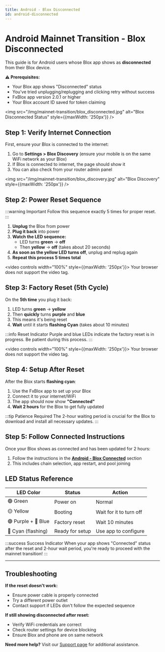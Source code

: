 ```yaml
---
title: Android - Blox Disconnected
id: android-disconnected
---
```


# Android Mainnet Transition - Blox Disconnected

This guide is for Android users whose Blox app shows as **disconnected** from their Blox device.

<div style={{backgroundColor: '#fff3cd', padding: '15px', borderRadius: '8px', margin: '20px 0'}}>
<strong>⚠️ Prerequisites:</strong>
<ul>
<li>Your Blox app shows "Disconnected" status</li>
<li>You've tried unplugging/replugging and clicking retry without success</li>
<li>FxBlox app version 2.0.1 or higher</li>
<li>Your Blox account ID saved for token claiming</li>
</ul>
</div>

<img src="/img/mainnet-transition/blox_disconnected.jpg" alt="Blox Disconnected Status" style={{maxWidth: '250px'}} />

## Step 1: Verify Internet Connection

First, ensure your Blox is connected to the internet:

1. Go to **Settings > Blox Discovery** (ensure your mobile is on the same WiFi network as your Blox)
2. If Blox is connected to internet, the page should show it
3. You can also check from your router admin panel

<img src="/img/mainnet-transition/blox_discovery.jpg" alt="Blox Discovery" style={{maxWidth: '250px'}} />

## Step 2: Power Reset Sequence

:::warning Important
Follow this sequence exactly 5 times for proper reset.
:::

1. **Unplug** the Blox from power
2. **Plug it back** into power
3. **Watch the LED sequence:**
   - LED turns **green** → **off**
   - Then **yellow** → **off** (takes about 20 seconds)
4. **As soon as the yellow LED turns off**, unplug and replug again
5. **Repeat this process 5 times total**

<video controls width="100%" style={{maxWidth: '250px'}}>
  <source src="/videos/mainnet-transition/reboot.mp4" type="video/mp4" />
  Your browser does not support the video tag.
</video>

## Step 3: Factory Reset (5th Cycle)

On the **5th time** you plug it back:

1. LED turns **green** → **yellow**
2. Then **quickly** turns **purple** and **blue**
3. This means it's being reset
4. **Wait** until it starts **flashing Cyan** (takes about 10 minutes)

:::info Reset Indicator
Purple and blue LEDs indicate the factory reset is in progress. Be patient during this process.
:::

<video controls width="100%" style={{maxWidth: '250px'}}>
  <source src="/videos/mainnet-transition/reset.mp4" type="video/mp4" />
  Your browser does not support the video tag.
</video>

## Step 4: Setup After Reset

After the Blox starts **flashing cyan**:

1. Use the FxBlox app to set up your Blox
2. Connect it to your internet/WiFi
3. The app should now show **"Connected"**
4. **Wait 2 hours** for the Blox to get fully updated

:::tip Patience Required
The 2-hour waiting period is crucial for the Blox to download and install all necessary updates.
:::

## Step 5: Follow Connected Instructions

Once your Blox shows as connected and has been updated for 2 hours:

1. Follow the instructions in the **[Android - Blox Connected](/functionyard/mainnet-transition/android-connected)** section
2. This includes chain selection, app restart, and pool joining

## LED Status Reference

| LED Color | Status | Action |
|-----------|--------|---------|
| 🟢 Green | Power on | Normal |
| 🟡 Yellow | Booting | Wait for it to turn off |
| 🟣 Purple + 🔵 Blue | Factory reset | Wait 10 minutes |
| 🔵 Cyan (flashing) | Ready for setup | Use app to configure |

:::success Success Indicator
When your app shows "Connected" status after the reset and 2-hour wait period, you're ready to proceed with the mainnet transition!
:::

---

## Troubleshooting

**If the reset doesn't work:**
- Ensure power cable is properly connected
- Try a different power outlet
- Contact support if LEDs don't follow the expected sequence

**If still showing disconnected after reset:**
- Verify WiFi credentials are correct
- Check router settings for device blocking
- Ensure Blox and phone are on same network

**Need more help?** Visit our [Support page](/functionyard/support) for additional assistance.
